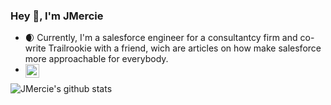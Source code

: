 ### Hey 👋, I'm JMercie

- 🌒 Currently, I'm a salesforce engineer for a consultantcy firm and co-write Trailrookie with a friend, wich are articles on how make salesforce more     approachable for everybody.
- <a href="https://www.linkedin.com/in/joseph-mercie-campos-505009155/"> 
  <img align="left" alt="Joseph LinkdeIn" width="22px" src="https://cdn.jsdelivr.net/npm/simple-icons@v3/icons/linkedin.svg" />
</a> 


![JMercie's github stats](https://github-readme-stats.vercel.app/api?username=JMercie&show_icons=true&hide_border=true)
